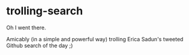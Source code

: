 # trolling-search
Oh I went there.

Amicably (in a simple and powerful way) trolling Erica Sadun's tweeted Github search of the day ;)
